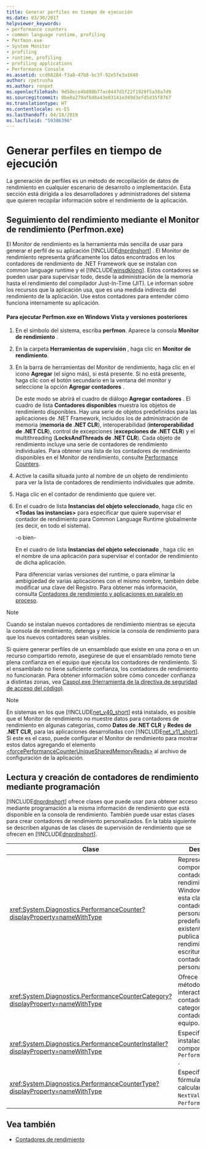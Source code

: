 ```yaml
---
title: Generar perfiles en tiempo de ejecución
ms.date: 03/30/2017
helpviewer_keywords:
- performance counters
- common language runtime, profiling
- Perfmon.exe
- System Monitor
- profiling
- runtime, profiling
- profiling applications
- Performance Console
ms.assetid: ccd68284-f3a8-47b8-bc3f-92e5fe3a1640
author: rpetrusha
ms.author: ronpet
ms.openlocfilehash: 9d50ece4b800b77ac0447d1f22f1929f5a38a7d9
ms.sourcegitcommit: 0be8a279af6d8a43e03141e349d3efd5d35f8767
ms.translationtype: HT
ms.contentlocale: es-ES
ms.lasthandoff: 04/18/2019
ms.locfileid: "59306396"
---
```

# <a name="runtime-profiling"></a>Generar perfiles en tiempo de ejecución
La generación de perfiles es un método de recopilación de datos de rendimiento en cualquier escenario de desarrollo o implementación. Esta sección está dirigida a los desarrolladores y administradores del sistema que quieren recopilar información sobre el rendimiento de la aplicación.  
  
## <a name="tracking-performance-using-the-performance-monitor-perfmonexe"></a>Seguimiento del rendimiento mediante el Monitor de rendimiento (Perfmon.exe)  
 El Monitor de rendimiento es la herramienta más sencilla de usar para generar el perfil de su aplicación [!INCLUDE[dnprdnshort](../../../includes/dnprdnshort-md.md)] . El Monitor de rendimiento representa gráficamente los datos encontrados en los contadores de rendimiento de .NET Framework que se instalan con common language runtime y el [!INCLUDE[winsdklong](../../../includes/winsdklong-md.md)]. Estos contadores se pueden usar para supervisar todo, desde la administración de la memoria hasta el rendimiento del compilador Just-In-Time (JIT). Le informan sobre los recursos que la aplicación usa, que es una medida indirecta del rendimiento de la aplicación. Use estos contadores para entender cómo funciona internamente su aplicación.  
  
#### <a name="to-run-perfmonexe-on-windows-vista-and-later-versions"></a>Para ejecutar Perfmon.exe en Windows Vista y versiones posteriores  
  
1. En el símbolo del sistema, escriba **perfmon**. Aparece la consola **Monitor de rendimiento** .  
  
2. En la carpeta **Herramientas de supervisión** , haga clic en **Monitor de rendimiento**.  
  
3. En la barra de herramientas del Monitor de rendimiento, haga clic en el icono **Agregar** (el signo más), si está presente. Si no está presente, haga clic con el botón secundario en la ventana del monitor y seleccione la opción **Agregar contadores** .  
  
     De este modo se abrirá el cuadro de diálogo **Agregar contadores** . El cuadro de lista **Contadores disponibles** muestra los objetos de rendimiento disponibles. Hay una serie de objetos predefinidos para las aplicaciones de .NET Framework, incluidos los de administración de memoria (**memoria de .NET CLR**), interoperabilidad (**interoperabilidad de .NET CLR**), control de excepciones (**excepciones de .NET CLR**) y el multithreading (**LocksAndThreads de .NET CLR**). Cada objeto de rendimiento incluye una serie de contadores de rendimiento individuales. Para obtener una lista de los contadores de rendimiento disponibles en el Monitor de rendimiento, consulte [Performance Counters](../../../docs/framework/debug-trace-profile/performance-counters.md).  
  
4. Active la casilla situada junto al nombre de un objeto de rendimiento para ver la lista de contadores de rendimiento individuales que admite.  
  
5. Haga clic en el contador de rendimiento que quiere ver.  
  
6. En el cuadro de lista **Instancias del objeto seleccionado**, haga clic en **\<Todas las instancias>** para especificar que quiere supervisar el contador de rendimiento para Common Language Runtime globalmente (es decir, en todo el sistema).  
  
     -o bien-  
  
     En el cuadro de lista **Instancias del objeto seleccionado** , haga clic en el nombre de una aplicación para supervisar el contador de rendimiento de dicha aplicación.  
  
     Para diferenciar varias versiones del runtime, o para eliminar la ambigüedad de varias aplicaciones con el mismo nombre, también debe modificar una clave del Registro. Para obtener más información, consulta [Contadores de rendimiento y aplicaciones en paralelo en proceso](../../../docs/framework/debug-trace-profile/performance-counters-and-in-process-side-by-side-applications.md).  
  
> [!NOTE]
>  Cuando se instalan nuevos contadores de rendimiento mientras se ejecuta la consola de rendimiento, detenga y reinicie la consola de rendimiento para que los nuevos contadores sean visibles.  
  
 Si quiere generar perfiles de un ensamblado que existe en una zona o en un recurso compartido remoto, asegúrese de que el ensamblado remoto tiene plena confianza en el equipo que ejecuta los contadores de rendimiento. Si el ensamblado no tiene suficiente confianza, los contadores de rendimiento no funcionarán. Para obtener información sobre cómo conceder confianza a distintas zonas, vea [Caspol.exe (Herramienta de la directiva de seguridad de acceso del código)](../../../docs/framework/tools/caspol-exe-code-access-security-policy-tool.md).  
  
> [!NOTE]
>  En sistemas en los que [!INCLUDE[net_v40_short](../../../includes/net-v40-short-md.md)] está instalado, es posible que el Monitor de rendimiento no muestre datos para contadores de rendimiento en algunas categorías, como **Datos de .NET CLR** y **Redes de .NET CLR**, para las aplicaciones desarrolladas con [!INCLUDE[net_v11_short](../../../includes/net-v11-short-md.md)]. Si este es el caso, puede configurar el Monitor de rendimiento para mostrar estos datos agregando el elemento [\<forcePerformanceCounterUniqueSharedMemoryReads>](../../../docs/framework/configure-apps/file-schema/runtime/forceperformancecounteruniquesharedmemoryreads-element.md) al archivo de configuración de la aplicación.  
  
## <a name="reading-and-creating-performance-counters-programmatically"></a>Lectura y creación de contadores de rendimiento mediante programación  
 [!INCLUDE[dnprdnshort](../../../includes/dnprdnshort-md.md)] ofrece clases que puede usar para obtener acceso mediante programación a la misma información de rendimiento que está disponible en la consola de rendimiento. También puede usar estas clases para crear contadores de rendimiento personalizados. En la tabla siguiente se describen algunas de las clases de supervisión de rendimiento que se ofrecen en [!INCLUDE[dnprdnshort](../../../includes/dnprdnshort-md.md)].  
  
|Clase|Descripción|  
|-----------|-----------------|  
|<xref:System.Diagnostics.PerformanceCounter?displayProperty=nameWithType>|Representa un componente de contador de rendimiento de Windows NT. Use esta clase para leer contadores personalizados o predefinidos existentes y publicar datos de rendimiento (de escritura) en contadores personalizados.|  
|<xref:System.Diagnostics.PerformanceCounterCategory?displayProperty=nameWithType>|Ofrece varios métodos para interactuar con contadores y categorías de contadores en el equipo.|  
|<xref:System.Diagnostics.PerformanceCounterInstaller?displayProperty=nameWithType>|Especifica un instalador para el componente `PerformanceCounter` .|  
|<xref:System.Diagnostics.PerformanceCounterType?displayProperty=nameWithType>|Especifica la fórmula para calcular el método `NextValue` para un `PerformanceCounter`.|  
  
## <a name="see-also"></a>Vea también

- [Contadores de rendimiento](../../../docs/framework/debug-trace-profile/performance-counters.md)
